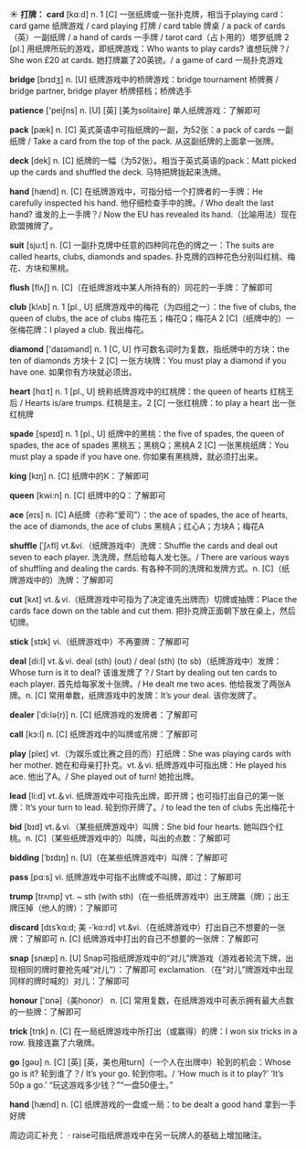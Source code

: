 ☀ <span class="category">**打牌：**</span>
<span class="vocabulary">**card**</span> [kɑːd] 
<span class="definition">n. 1 [C] 一张纸牌或一张扑克牌，相当于playing card：</span>card game 纸牌游戏 / card playing 打牌 / card table 牌桌 / a pack of cards（英）一副纸牌 / a hand of cards 一手牌 / tarot card（占卜用的）塔罗纸牌 <span class="definition">2 [pl.] 用纸牌所玩的游戏，即纸牌游戏：</span>Who wants to play cards? 谁想玩牌？/ She won £20 at cards. 她打牌赢了20英镑。/ a game of card 一局扑克游戏

<span class="vocabulary">**bridge**</span> [brɪdӡ] 
<span class="definition">n. [U] 纸牌游戏中的桥牌游戏：</span>bridge tournament 桥牌赛 / bridge partner, bridge player 桥牌搭档；桥牌选手

<span class="vocabulary">**patience**</span> ['peiʃns] 
<span class="definition">n. [U] [英] [美为solitaire] 单人纸牌游戏：</span>了解即可

<span class="vocabulary">**pack**</span> [pæk] 
<span class="definition">n. [C] 英式英语中可指纸牌的一副，为52张：</span>a pack of cards 一副纸牌 / Take a card from the top of the pack. 从这副纸牌的上面拿一张牌。
           
<span class="vocabulary">**deck**</span> [dek]
<span class="definition">n. [C] 纸牌的一幅（为52张）。相当于英式英语的pack：</span>Matt picked up the cards and shuffled the deck. 马特把牌拢起来洗牌。
 
<span class="vocabulary">**hand**</span> [hænd] 
<span class="definition">n. [C] 在纸牌游戏中，可指分给一个打牌者的一手牌：</span>He carefully inspected his hand. 他仔细检查手中的牌。/ Who dealt the last hand? 谁发的上一手牌？/ Now the EU has revealed its hand.（比喻用法）现在欧盟摊牌了。

<span class="vocabulary">**suit**</span> [sju:t] 
<span class="definition">n. [C] 一副扑克牌中任意的四种同花色的牌之一：</span>The suits are called hearts, clubs, diamonds and spades. 扑克牌的四种花色分别叫红桃、梅花、方块和黑桃。
           
<span class="vocabulary">**flush**</span> [flʌʃ]
<span class="definition">n. [C]（在纸牌游戏中某人所持有的）同花的一手牌：</span>了解即可
 
<span class="vocabulary">**club**</span> [klʌb] 
<span class="definition">n. 1 [pl., U] 纸牌游戏中的梅花（为四组之一）：</span>the five of clubs, the queen of clubs, the ace of clubs 梅花五；梅花Q；梅花A <span class="definition">2 [C]（纸牌中的）一张梅花牌：</span>I played a club. 我出梅花。

<span class="vocabulary">**diamond**</span> ['daɪəmənd] 
<span class="definition">n. 1 [C, U] 作可数名词时为复数，指纸牌中的方块：</span>the ten of diamonds 方块十 <span class="definition">2 [C] 一张方块牌：</span>You must play a diamond if you have one. 如果你有方块就必须出。 

<span class="vocabulary">**heart**</span> [hɑːt] 
<span class="definition">n. 1 [pl., U] 统称纸牌游戏中的红桃牌：</span>the queen of hearts 红桃王后 / Hearts is/are trumps. 红桃是主。<span class="definition">2 [C] 一张红桃牌：</span>to play a heart 出一张红桃牌

<span class="vocabulary">**spade**</span> [speɪd] 
<span class="definition">n. 1 [pl., U] 纸牌中的黑桃：</span>the five of spades, the queen of spades, the ace of spades 黑桃五；黑桃Q；黑桃A <span class="definition">2 [C] 一张黑桃纸牌：</span>You must play a spade if you have one. 你如果有黑桃牌，就必须打出来。

<span class="vocabulary">**king**</span> [kɪŋ] 
<span class="definition">n. [C] 纸牌中的K：</span>了解即可

<span class="vocabulary">**queen**</span> [kwi:n] 
<span class="definition">n. [C] 纸牌中的Q：</span>了解即可
           
<span class="vocabulary">**ace**</span> [eɪs]
<span class="definition">n. [C] A纸牌（亦称“爱司”）：</span>the ace of spades, the ace of hearts, the ace of diamonds, the ace of clubs 黑桃A；红心A；方块A；梅花A
           
<span class="vocabulary">**shuffle**</span> [ˈʃʌfl]
<span class="definition">vt.&vi.（纸牌游戏中）洗牌：</span>Shuffle the cards and deal out seven to each player. 洗洗牌，然后给每人发七张。/ There are various ways of shuffling and dealing the cards. 有各种不同的洗牌和发牌方式。<span class="definition">n. [C]（纸牌游戏中的）洗牌：</span>了解即可

<span class="vocabulary">**cut**</span> [kʌt] 
<span class="definition">vt.＆vi.（纸牌游戏中可指为了决定谁先出牌而）切牌或抽牌：</span>Place the cards face down on the table and cut them. 把扑克牌正面朝下放在桌上，然后切牌。

<span class="vocabulary">**stick**</span> [stɪk] 
<span class="definition">vi.（纸牌游戏中）不再要牌：</span>了解即可

<span class="vocabulary">**deal**</span> [di:l] 
<span class="definition">vt.＆vi. deal (sth) (out) / deal (sth) (to sb)（纸牌游戏中）发牌：</span>Whose turn is it to deal? 该谁发牌了？/ Start by dealing out ten cards to each player. 首先给每家发十张牌。/ He dealt me two aces. 他给我发了两张A牌。<span class="definition">n. [C] 常用单数，纸牌游戏中的发牌：</span>It’s your deal. 该你发牌了。
           
<span class="vocabulary">**dealer**</span> [ˈdi:lə(r)]
<span class="definition">n. [C] 纸牌游戏的发牌者：</span>了解即可

<span class="vocabulary">**call**</span> [kɔ:l] 
<span class="definition">n. [C] 纸牌游戏中的叫牌或吊牌：</span>了解即可

<span class="vocabulary">**play**</span> [pleɪ] 
<span class="definition">vt.（为娱乐或比赛之目的而）打纸牌：</span>She was playing cards with her mother. 她在和母亲打扑克。<span class="definition">vt.＆vi. 纸牌游戏中可指出牌：</span>He played his ace. 他出了A。/ She played out of turn! 她抢出牌。

<span class="vocabulary">**lead**</span> [li:d] 
<span class="definition">vt.＆vi. 纸牌游戏中可指先出牌，即开牌；也可指打出自己的第一张牌：</span>It’s your turn to lead. 轮到你开牌了。/ to lead the ten of clubs 先出梅花十

<span class="vocabulary">**bid**</span> [bɪd] 
<span class="definition">vt.＆vi.（某些纸牌游戏中）叫牌：</span>She bid four hearts. 她叫四个红桃。<span class="definition">n. [C]（某些纸牌游戏中的）叫牌，叫出的点数：</span>了解即可
           
<span class="vocabulary">**bidding**</span> [ˈbɪdɪŋ]
<span class="definition">n. [U]（在某些纸牌游戏中）叫牌：</span>了解即可
 
<span class="vocabulary">**pass**</span> [pɑːs] 
<span class="definition">vi. 纸牌游戏中可指不出牌或不叫牌，即过：</span>了解即可
                    
<span class="vocabulary">**trump**</span> [trʌmp]
<span class="definition">vt. ~ sth (with sth)（在一些纸牌游戏中）出王牌赢（牌）；出王牌压掉（他人的牌）：</span>了解即可
             
<span class="vocabulary">**discard**</span> [dɪsˈkɑ:d; 美 -ˈkɑ:rd]
<span class="definition">vt.&vi.（在纸牌游戏中）打出自己不想要的一张牌：</span>了解即可 <span class="definition">n. [C] 纸牌游戏中打出的自己不想要的一张牌：</span>了解即可

<span class="vocabulary">**snap**</span> [snæp]
<span class="definition">n. [U] Snap可指纸牌游戏中的“对儿”牌游戏（游戏者轮流下牌，出现相同的牌时要抢先喊“对儿”）：</span>了解即可 <span class="definition">exclamation.（在“对儿”牌游戏中出现同样的牌时喊的）对儿：</span>了解即可

<span class="vocabulary">**honour**</span> ['ɒnə]（美honor）
<span class="definition">n. [C] 常用复数，在纸牌游戏中可表示拥有最大点数的一些牌：</span>了解即可

<span class="vocabulary">**trick**</span> [trɪk] 
<span class="definition">n. [C] 在一局纸牌游戏中所打出（或赢得）的牌：</span>I won six tricks in a row. 我接连赢了六墩牌。

<span class="vocabulary">**go**</span> [ɡəʊ] 
<span class="definition">n. [C] [英] [英，美也用turn]（一个人在出牌中）轮到的机会：</span>Whose go is it? 轮到谁了？/ It’s your go. 轮到你啦。/ ‘How much is it to play?’ ‘It’s 50p a go.’ “玩这游戏多少钱？”“一盘50便士。”

<span class="vocabulary">**hand**</span> [hænd] 
<span class="definition">n. [C] 纸牌游戏的一盘或一局：</span>to be dealt a good hand 拿到一手好牌

周边词汇补充：
· raise可指纸牌游戏中在另一玩牌人的基础上增加赌注。
